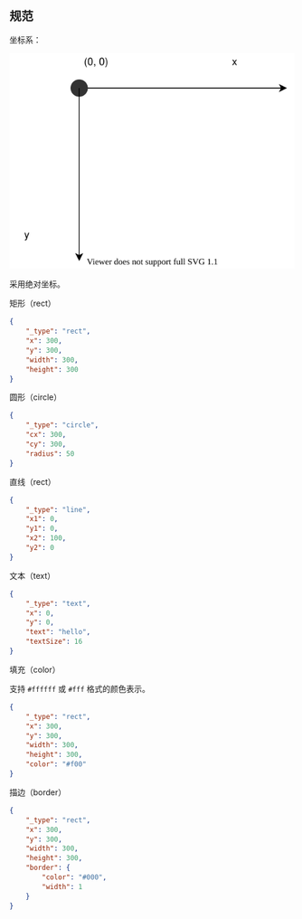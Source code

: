 ## 规范

坐标系：

![](./images/coord.svg)

采用绝对坐标。

矩形（rect）

```json
{
    "_type": "rect",
    "x": 300,
    "y": 300,
    "width": 300,
    "height": 300
}
```

圆形（circle）

```json
{
    "_type": "circle",
    "cx": 300,
    "cy": 300,
    "radius": 50
}
```

直线（rect）

```json
{
    "_type": "line",
    "x1": 0,
    "y1": 0,
    "x2": 100,
    "y2": 0
}
```

文本（text）

```json
{
    "_type": "text",
    "x": 0,
    "y": 0,
    "text": "hello",
    "textSize": 16
}
```

填充（color）

支持 `#ffffff` 或 `#fff` 格式的颜色表示。

```json
{
    "_type": "rect",
    "x": 300,
    "y": 300,
    "width": 300,
    "height": 300,
    "color": "#f00"
}
```

描边（border）

```json
{
    "_type": "rect",
    "x": 300,
    "y": 300,
    "width": 300,
    "height": 300,
    "border": {
        "color": "#000",
        "width": 1
    }
}
```
